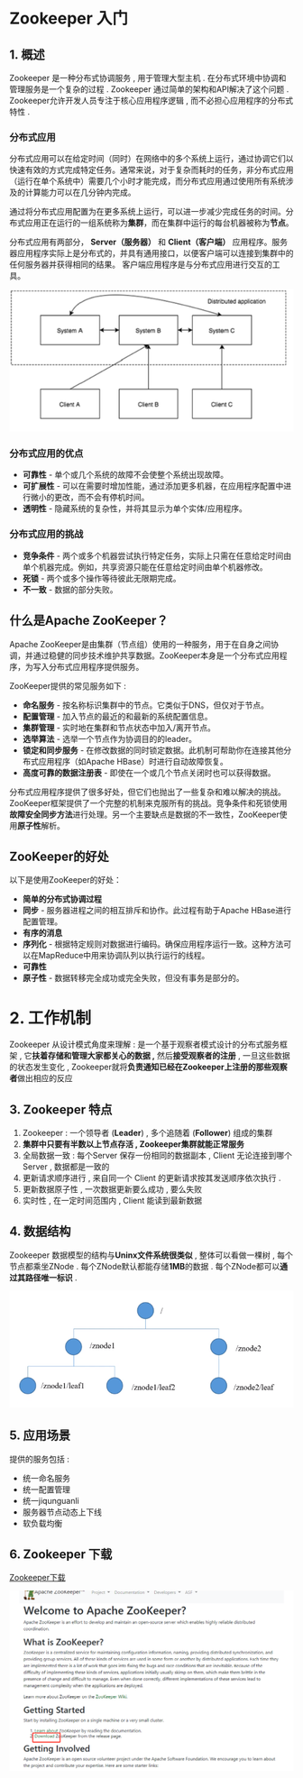 # Zookeeper 入门

## 1. 概述

Zookeeper 是一种分布式协调服务 , 用于管理大型主机 . 在分布式环境中协调和管理服务是一个复杂的过程 . Zookeeper 通过简单的架构和API解决了这个问题 . Zookeeper允许开发人员专注于核心应用程序逻辑 , 而不必担心应用程序的分布式特性 . 

### 分布式应用

分布式应用可以在给定时间（同时）在网络中的多个系统上运行，通过协调它们以快速有效的方式完成特定任务。通常来说，对于复杂而耗时的任务，非分布式应用（运行在单个系统中）需要几个小时才能完成，而分布式应用通过使用所有系统涉及的计算能力可以在几分钟内完成。

通过将分布式应用配置为在更多系统上运行，可以进一步减少完成任务的时间。分布式应用正在运行的一组系统称为**集群**，而在集群中运行的每台机器被称为**节点**。

分布式应用有两部分， **Server（服务器）** 和 **Client（客户端）** 应用程序。服务器应用程序实际上是分布式的，并具有通用接口，以便客户端可以连接到集群中的任何服务器并获得相同的结果。 客户端应用程序是与分布式应用进行交互的工具。

![Zookeeper 概述](assets/1482983310991406.png)

### 分布式应用的优点

- **可靠性** - 单个或几个系统的故障不会使整个系统出现故障。
- **可扩展性** - 可以在需要时增加性能，通过添加更多机器，在应用程序配置中进行微小的更改，而不会有停机时间。
- **透明性** - 隐藏系统的复杂性，并将其显示为单个实体/应用程序。

### 分布式应用的挑战

* **竞争条件** - 两个或多个机器尝试执行特定任务，实际上只需在任意给定时间由单个机器完成。例如，共享资源只能在任意给定时间由单个机器修改。
* **死锁** - 两个或多个操作等待彼此无限期完成。
* **不一致** - 数据的部分失败。

## 什么是Apache ZooKeeper？

Apache ZooKeeper是由集群（节点组）使用的一种服务，用于在自身之间协调，并通过稳健的同步技术维护共享数据。ZooKeeper本身是一个分布式应用程序，为写入分布式应用程序提供服务。

ZooKeeper提供的常见服务如下 :

* **命名服务** - 按名称标识集群中的节点。它类似于DNS，但仅对于节点。
* **配置管理** - 加入节点的最近的和最新的系统配置信息。
* **集群管理** - 实时地在集群和节点状态中加入/离开节点。
* **选举算法** - 选举一个节点作为协调目的的leader。
* **锁定和同步服务** - 在修改数据的同时锁定数据。此机制可帮助你在连接其他分布式应用程序（如Apache HBase）时进行自动故障恢复。
* **高度可靠的数据注册表** - 即使在一个或几个节点关闭时也可以获得数据。

分布式应用程序提供了很多好处，但它们也抛出了一些复杂和难以解决的挑战。ZooKeeper框架提供了一个完整的机制来克服所有的挑战。竞争条件和死锁使用**故障安全同步方法**进行处理。另一个主要缺点是数据的不一致性，ZooKeeper使用**原子性**解析。

## ZooKeeper的好处

以下是使用ZooKeeper的好处：

* **简单的分布式协调过程**
* **同步** - 服务器进程之间的相互排斥和协作。此过程有助于Apache HBase进行配置管理。
* **有序的消息**
* **序列化** - 根据特定规则对数据进行编码。确保应用程序运行一致。这种方法可以在MapReduce中用来协调队列以执行运行的线程。
* **可靠性**
* **原子性** - 数据转移完全成功或完全失败，但没有事务是部分的。

# 2. 工作机制

Zookeeper 从设计模式角度来理解 : 是一个基于观察者模式设计的分布式服务框架 , 它**扶着存储和管理大家都关心的数据 ,** 然后**接受观察者的注册** , 一旦这些数据的状态发生变化 , Zookeeper就将**负责通知已经在Zookeeper上注册的那些观察者**做出相应的反应

## 3. Zookeeper 特点

1. Zookeeper : 一个领导者 (**Leader**) , 多个追随着 (**Follower**) 组成的集群
2. **集群中只要有半数以上节点存活 , Zookeeper集群就能正常服务**
3. 全局数据一致 : 每个Server 保存一份相同的数据副本 , Client 无论连接到哪个Server , 数据都是一致的
4. 更新请求顺序进行 , 来自同一个 Client 的更新请求按其发送顺序依次执行 .
5. 更新数据原子性 , 一次数据更新要么成功 , 要么失败
6. 实时性 , 在一定时间范围内 , Client 能读到最新数据

## 4. 数据结构

Zookeeper 数据模型的结构与**Uninx文件系统很类似** , 整体可以看做一棵树 , 每个节点都乘坐ZNode . 每个ZNode默认都能存储**1MB**的数据 . 每个ZNode都可以**通过其路径唯一标识** .

![1594043004635](assets/1594043004635.png)

## 5. 应用场景

提供的服务包括 :

- 统一命名服务
- 统一配置管理
- 统一jiqunguanli
- 服务器节点动态上下线
- 软负载均衡

## 6. Zookeeper 下载

[Zookeeper下载](zookeeper.apache.org)

![1594043594731](assets/1594043594731.png)

